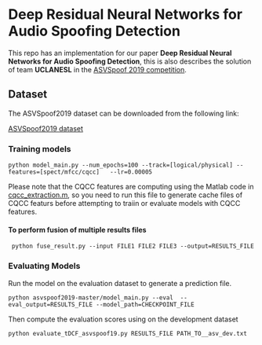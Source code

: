 # Deep Residual Neural Networks for Audio Spoofing Detection

This repo has an implementation for our paper **Deep Residual Neural Networks for Audio Spoofing Detection**, this is also describes the solution of team **UCLANESL** in the [ASVSpoof 2019 competition](https://www.asvspoof.org/).

## Dataset

The ASVSpoof2019 dataset can be downloaded from the following link:

[ASVSpoof2019 dataset](https://datashare.is.ed.ac.uk/handle/10283/3336)

### Training models
```
python model_main.py --num_epochs=100 --track=[logical/physical] --features=[spect/mfcc/cqcc]   --lr=0.00005
```

Please note that the CQCC features are computing using the Matlab code in [cqcc_extraction.m](./cqcc_extraction.m), so you need to run this file to generate cache files of CQCC featurs before attempting to traiin or evaluate models with CQCC features.

#### To perform fusion of multiple results files
```
 python fuse_result.py --input FILE1 FILE2 FILE3 --output=RESULTS_FILE
```

### Evaluating Models

Run the model on the evaluation dataset to generate a prediction file.
```
python asvspoof2019-master/model_main.py --eval  --eval_output=RESULTS_FILE --model_path=CHECKPOINT_FILE
```

Then compute the evaluation scores using on the development dataset

```
python evaluate_tDCF_asvspoof19.py RESULTS_FILE PATH_TO__asv_dev.txt 
```


